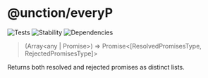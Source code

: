 # @unction/everyP


![Tests][BADGE_TRAVIS]
![Stability][BADGE_STABILITY]
![Dependencies][BADGE_DEPENDENCY]

> (Array<any | Promise<any>>) => Promise<[ResolvedPromisesType, RejectedPromisesType]>

Returns both resolved and rejected promises as distinct lists.

[BADGE_TRAVIS]: https://img.shields.io/travis/unctionjs/everyP.svg?maxAge=2592000&style=flat-square

[BADGE_STABILITY]: https://img.shields.io/badge/stability-strong-green.svg?maxAge=2592000&style=flat-square
[BADGE_DEPENDENCY]: https://img.shields.io/david/unctionjs/everyP.svg?maxAge=2592000&style=flat-square
